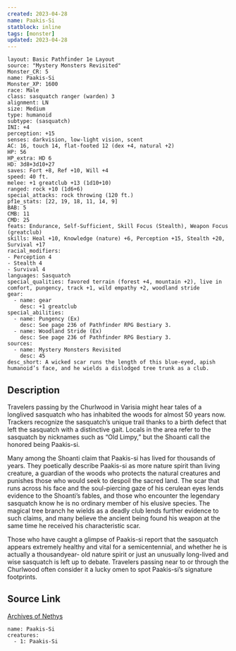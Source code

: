 ```yaml
---
created: 2023-04-28
name: Paakis-Si
statblock: inline
tags: [monster]
updated: 2023-04-28
---
```

```statblock
layout: Basic Pathfinder 1e Layout
source: "Mystery Monsters Revisited"
Monster_CR: 5
name: Paakis-Si
Monster_XP: 1600
race: Male
class: sasquatch ranger (warden) 3
alignment: LN
size: Medium
type: humanoid
subtype: (sasquatch)
INI: +4
perception: +15
senses: darkvision, low-light vision, scent
AC: 16, touch 14, flat-footed 12 (dex +4, natural +2)
HP: 56
HP_extra: HD 6
HD: 3d8+3d10+27
saves: Fort +8, Ref +10, Will +4
speed: 40 ft.
melee: +1 greatclub +13 (1d10+10)
ranged: rock +10 (1d6+6)
special_attacks: rock throwing (120 ft.)
pf1e_stats: [22, 19, 18, 11, 14, 9]
BAB: 5
CMB: 11
CMD: 25
feats: Endurance, Self-Sufficient, Skill Focus (Stealth), Weapon Focus (greatclub)
skills: Heal +10, Knowledge (nature) +6, Perception +15, Stealth +20, Survival +17
racial_modifiers:
- Perception 4
- Stealth 4
- Survival 4
languages: Sasquatch
special_qualities: favored terrain (forest +4, mountain +2), live in comfort, pungency, track +1, wild empathy +2, woodland stride
gear:
  - name: gear
    desc: +1 greatclub
special_abilities:
  - name: Pungency (Ex)
    desc: See page 236 of Pathfinder RPG Bestiary 3.
  - name: Woodland Stride (Ex)
    desc: See page 236 of Pathfinder RPG Bestiary 3.
sources:
  - name: Mystery Monsters Revisited
    desc: 45
desc_short: A wicked scar runs the length of this blue-eyed, apish humanoid’s face, and he wields a dislodged tree trunk as a club.
```
## Description
Travelers passing by the Churlwood in Varisia might hear tales of a longlived sasquatch who has inhabited the woods for almost 50 years now. Trackers recognize the sasquatch’s unique trail thanks to a birth defect that left the sasquatch with a distinctive gait. Locals in the area refer to the sasquatch by nicknames such as “Old Limpy,” but the Shoanti call the honored being Paakis-si.

Many among the Shoanti claim that Paakis-si has lived for thousands of years. They poetically describe Paakis-si as more nature spirit than living creature, a guardian of the woods who protects the natural creatures and punishes those who would seek to despoil the sacred land. The scar that runs across his face and the soul-piercing gaze of his cerulean eyes lends evidence to the Shoanti’s fables, and those who encounter the legendary sasquatch know he is no ordinary member of his elusive species. The magical tree branch he wields as a deadly club lends further evidence to such claims, and many believe the ancient being found his weapon at the same time he received his characteristic scar.

Those who have caught a glimpse of Paakis-si report that the sasquatch appears extremely healthy and vital for a semicentennial, and whether he is actually a thousandyear- old nature spirit or just an unusually long-lived and wise sasquatch is left up to debate. Travelers passing near to or through the Churlwood often consider it a lucky omen to spot Paakis-si’s signature footprints.
## Source Link
[Archives of Nethys](https://aonprd.com/MonsterDisplay.aspx?ItemName=Paakis-Si)
```encounter-table
name: Paakis-Si
creatures:
  - 1: Paakis-Si
```
